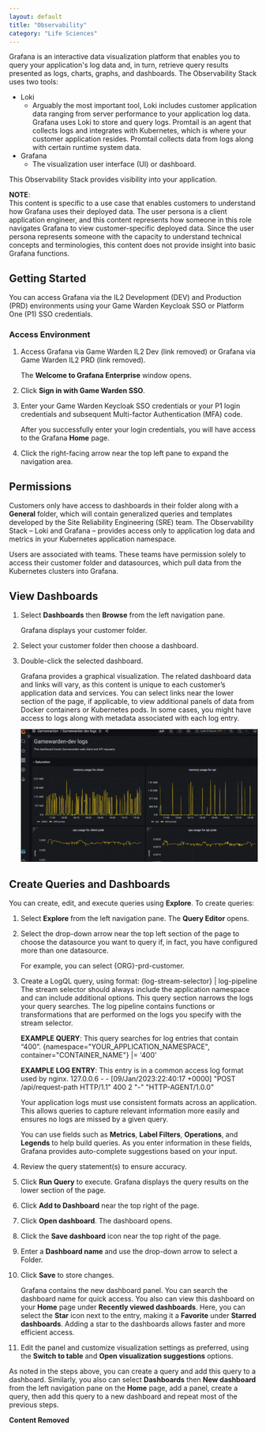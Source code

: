 ```yaml
---
layout: default
title: "Observability"
category: "Life Sciences"
---
```

Grafana is an interactive data visualization platform that enables you to query your application's log data and, in turn, retrieve query results presented as logs, charts, graphs, and dashboards.
The Observability Stack uses two tools:
* Loki
   * Arguably the most important tool, Loki includes customer application data ranging from server performance to your application log data. Grafana uses Loki to store and query logs. Promtail is an agent that collects logs and integrates with Kubernetes, which is where your customer application resides. Promtail collects data from logs along with certain runtime system data.
* Grafana
   * The visualization user interface (UI) or dashboard.

This Observability Stack provides visibility into your application.

**NOTE**: <br/>
This content is specific to a use case that enables customers to understand how Grafana uses their deployed data. The user persona is a client application engineer, and this content represents how someone in this role navigates Grafana to view customer-specific deployed data. Since the user persona represents someone with the capacity to understand technical concepts and terminologies, this content does not provide insight into basic Grafana functions.

## Getting Started
You can access Grafana via the IL2 Development (DEV) and Production (PRD) environments using your Game Warden Keycloak SSO or Platform One (P1) SSO credentials.

### Access Environment
1.	Access Grafana via Game Warden IL2 Dev (link removed) or Grafana via Game Warden IL2 PRD (link removed).
    
    The **Welcome to Grafana Enterprise** window opens.
1. Click **Sign in with Game Warden SSO**.
1. Enter your Game Warden Keycloak SSO credentials or your P1 login credentials and subsequent Multi-factor Authentication (MFA) code.

   After you successfully enter your login credentials, you will have access to the Grafana **Home** page.
1. Click the right-facing arrow near the top left pane to expand the navigation area.

## Permissions
Customers only have access to dashboards in their folder along with a **General** folder, which will contain generalized queries and templates developed by the Site Reliability Engineering (SRE) team. The Observability Stack – Loki and Grafana – provides access only to application log data and metrics in your Kubernetes application namespace.

Users are associated with teams. These teams have permission solely to access their customer folder and datasources, which pull data from the Kubernetes clusters into Grafana.

## View Dashboards
1. Select **Dashboards** then **Browse** from the left navigation pane.
   
   Grafana displays your customer folder.
1. Select your customer folder then choose a dashboard.
1. Double-click the selected dashboard.
   
   Grafana provides a graphical visualization. The related dashboard data and links will vary, as this content is unique to each customer’s application data and services. You can select links near the lower section of the page, if applicable, to view additional panels of data from Docker containers or Kubernetes pods. In some cases, you might have access to logs along with metadata associated with each log entry.

   ![Observe](/img/observe1.png)

## Create Queries and Dashboards
You can create, edit, and execute queries using **Explore**.
To create queries:
1. Select **Explore** from the left navigation pane.
   The **Query Editor** opens.
1. Select the drop-down arrow near the top left section of the page to choose the datasource you want to query if, in fact, you have configured more than one datasource. 
   
   For example, you can select {ORG}-prd-customer.
1. Create a LogQL query, using format:
   {log-stream-selector} | log-pipeline
   The stream selector should always include the application namespace and can include additional options. This query section narrows the logs your query searches. The log pipeline contains functions or transformations that are performed on the logs you specify with the stream selector.

   **EXAMPLE QUERY**: This query searches for log entries that contain “400”.
   {namespace="YOUR_APPLICATION_NAMESPACE", container="CONTAINER_NAME"} |= '400'
   
   **EXAMPLE LOG ENTRY**: This entry is in a common access log format used by nginx.
   127.0.0.6 - - [09/Jan/2023:22:40:17 +0000] "POST /api/request-path HTTP/1.1" 400 2 "-" "HTTP-AGENT/1.0.0"

   Your application logs must use consistent formats across an application. This allows queries to capture relevant information more easily and ensures no logs are missed by a given query.


   You can use fields such as **Metrics**, **Label Filters**, **Operations**, and **Legends** to help build queries. As you enter information in these fields, Grafana provides auto-complete suggestions based on your input.
1. Review the query statement(s) to ensure accuracy.
1. Click **Run Query** to execute.
   Grafana displays the query results on the lower section of the page.
1. Click **Add to Dashboard** near the top right of the page.
1. Click **Open dashboard**.
   The dashboard opens.
1. Click the **Save dashboard** icon near the top right of the page.
1. Enter a **Dashboard name** and use the drop-down arrow to select a Folder.
1. Click **Save** to store changes.
   
   Grafana contains the new dashboard panel. You can search the dashboard name for quick access. You also can view this dashboard on your **Home** page under **Recently viewed dashboards**. Here, you can select the **Star** icon next to the entry, making it a **Favorite** under **Starred dashboards**. Adding a star to the dashboards allows faster and more efficient access.
11.	Edit the panel and customize visualization settings as preferred, using the **Switch to table** and **Open visualization suggestions** options.

As noted in the steps above, you can create a query and add this query to a dashboard. Similarly, you also can select **Dashboards** then **New dashboard** from the left navigation pane on the **Home** page, add a panel, create a query, then add this query to a new dashboard and repeat most of the previous steps.

**Content Removed**





